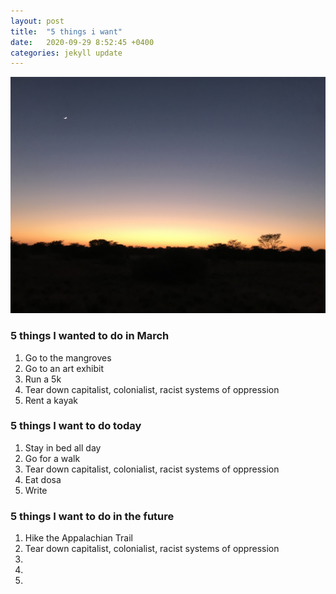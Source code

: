 ```yaml
---
layout: post
title:  "5 things i want"
date:   2020-09-29 8:52:45 +0400
categories: jekyll update
---
```

![ALT](https://github.com/havemaps/havemaps.github.io/blob/master/img/2020-09-29-serowe.JPG?raw=true "HOVER")

### 5 things I wanted to do in March
1. Go to the mangroves
2. Go to an art exhibit
3. Run a 5k
4. Tear down capitalist, colonialist, racist systems of oppression
5. Rent a kayak

### 5 things I want to do today
1. Stay in bed all day
2. Go for a walk
3. Tear down capitalist, colonialist, racist systems of oppression
4. Eat dosa
5. Write

### 5 things I want to do in the future
1. Hike the Appalachian Trail
2. Tear down capitalist, colonialist, racist systems of oppression
3.
4.
5.
